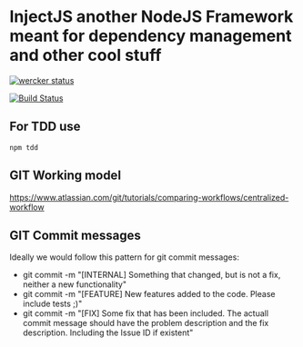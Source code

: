 # InjectJS another NodeJS Framework meant for dependency management and other cool stuff

[![wercker status](https://app.wercker.com/status/9cb0bbb62083a72a716d7ed6591e3c87/m "wercker status")](https://app.wercker.com/project/bykey/9cb0bbb62083a72a716d7ed6591e3c87)

[![Build Status](https://travis-ci.org/CodingDonuts/injectjs.svg?branch=master)](https://travis-ci.org/CodingDonuts/injectjs)
## For TDD use
`npm tdd`

## GIT Working model
https://www.atlassian.com/git/tutorials/comparing-workflows/centralized-workflow

## GIT Commit messages
 Ideally we would follow this pattern for git commit messages:
- git commit -m "[INTERNAL] Something that changed, but is not a fix, neither a new functionality"
- git commit -m "[FEATURE] New features added to the code. Please include tests ;)"
- git commit -m "[FIX] Some fix that has been included. The actuall commit message should have the problem description and the fix description. Including the Issue ID if existent"
